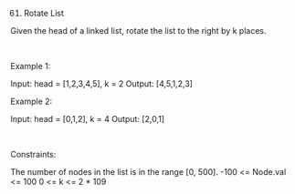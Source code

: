 61. Rotate List

Given the head of a linked list, rotate the list to the right by k places.

 

Example 1:

Input: head = [1,2,3,4,5], k = 2
Output: [4,5,1,2,3]


Example 2:

Input: head = [0,1,2], k = 4
Output: [2,0,1]


 

Constraints:

The number of nodes in the list is in the range [0, 500].
-100 <= Node.val <= 100
0 <= k <= 2 * 109